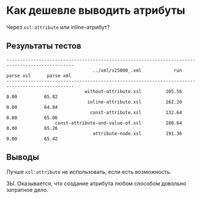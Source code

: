 Как дешевле выводить атрибуты
=============================

Через `xsl:attribute` или inline-атрибут?


Результаты тестов
-----------------

    -----------------------------------------------------------------------------------------------
                                    ../xml/s25000_.xml            run      parse xsl      parse xml
    -----------------------------------------------------------------------------------------------
                                 without-attribute.xsl         105.56           0.00          65.82
                                  inline-attribute.xsl         162.20           0.00          64.84
                                   const-attribute.xsl         132.64           0.00          65.06
                      const-attribute-and-value-of.xsl         180.64           0.00          65.26
                                    attribute-node.xsl         191.36           0.00          65.42


Выводы
------

Лучше `xsl:attribute` не использовать, если есть возможность.

ЗЫ. Оказывается, что создание атрибута любом способом довольно затратное дело.

